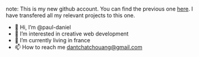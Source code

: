 note: This is my new github account.
You can find the previous one [here](https://github.com/tchatchouangDaniel).
I have transfered all my relevant projects to this one.

- 👋 Hi, I’m @paul-daniel
- 👀 I’m interested in creative web development
- 🌱 I’m currently living in france
- 📫 How to reach me dantchatchouang@gmail.com

<!---
paul-daniel/paul-daniel is a ✨ special ✨ repository because its `README.md` (this file) appears on your GitHub profile.
You can click the Preview link to take a look at your changes.
--->
